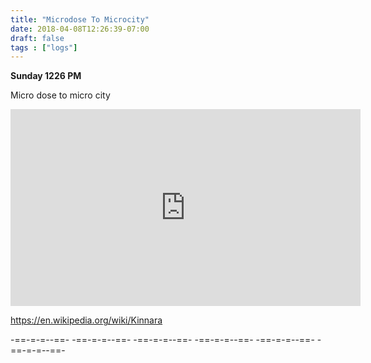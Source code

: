 ```yaml
---
title: "Microdose To Microcity"
date: 2018-04-08T12:26:39-07:00
draft: false
tags : ["logs"]
---
```


**Sunday 1226 PM**

Micro dose to micro city

<iframe width="560" height="315" src="https://www.youtube.com/embed/9rOq8n5U6U4" frameborder="0" allow="autoplay; encrypted-media" allowfullscreen></iframe>



https://en.wikipedia.org/wiki/Kinnara



-==-=-=--==- -==-=-=--==- -==-=-=--==- -==-=-=--==- -==-=-=--==- -==-=-=--==-
